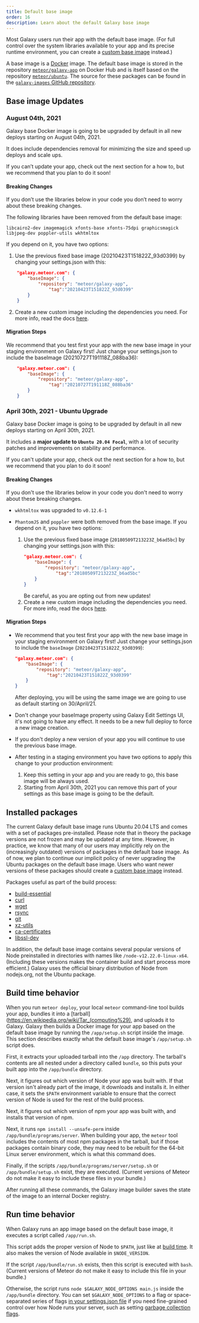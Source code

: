```yaml
---
title: Default base image
order: 16
description: Learn about the default Galaxy base image
---
```


Most Galaxy users run their app with the default base image.  (For full control over the system libraries available to your app and its precise runtime environment, you can create a [custom base image](/custom-base-images.html) instead.)

A base image is a [Docker](https://www.docker.com/) image.  The default base image is stored in the repository [`meteor/galaxy-app`](https://hub.docker.com/r/meteor/galaxy-app/) on Docker Hub and is itself based on the repository [`meteor/ubuntu`](https://hub.docker.com/r/meteor/ubuntu/).  The source for these packages can be found in the [`galaxy-images` GitHub repository](https://github.com/meteor/galaxy-images).

<h2 id="update">Base image Updates</h2>

<h3 id="v3.0">August 04th, 2021</h3>

Galaxy base Docker image is going to be upgraded by default in all new deploys starting on August 04th, 2021.

It does include dependencies removal for minimizing the size and speed up deploys and scale ups.

If you can’t update your app, check out the next section for a how to, but we recommend that you plan to do it soon!

#### Breaking Changes

If you don’t use the libraries below in your code you don’t need to worry about these breaking changes.

The following libraries have been removed from the default base image:

`libcairo2-dev imagemagick xfonts-base xfonts-75dpi graphicsmagick libjpeg-dev poppler-utils wkhtmltox`

If you depend on it, you have two options:

1. Use the previous fixed base image (20210423T151822Z_93d0399) by changing your settings.json with this:

```json
    "galaxy.meteor.com": {
        "baseImage": {
            "repository": "meteor/galaxy-app",
                "tag":"20210423T151822Z_93d0399"
        }
    }
```
2. Create a new custom image including the dependencies you need. For more info, read the docs [here](https://cloud-guide.meteor.com/custom-base-images.html).

#### Migration Steps
We recommend that you test first your app with the new base image in your staging environment on Galaxy first! Just change your settings.json to include the baseImage (20210727T191118Z_088ba36):

```json
    "galaxy.meteor.com": {
        "baseImage": {
            "repository": "meteor/galaxy-app",
                "tag":"20210727T191118Z_088ba36"
        }
    }
```



<h3 id="v2.0">April 30th, 2021 - Ubuntu Upgrade</h3>



Galaxy base Docker image is going to be upgraded by default in all new deploys starting on April 30th, 2021.

It includes a <b>major update to `Ubuntu 20.04 Focal`</b>, with a lot of security patches and improvements on stability and performance. 

If you can't update your app, check out the next section for a how to, but we recommend that you plan to do it soon!

#### Breaking Changes

If you don't use the libraries below in your code you don't need to worry about these breaking changes.

- `wkhtmltox` was upgraded to `v0.12.6-1`
  

- `PhantomJS` and `poppler` were both removed from the base image. If you depend on it, you have two options:
    1. Use the previous fixed base image (`20180509T213223Z_b6ad5bc`) by changing your settings.json with this:
        ```json
        "galaxy.meteor.com": {
            "baseImage": {
                "repository": "meteor/galaxy-app",
                    "tag":"20180509T213223Z_b6ad5bc"
            }
        }
        ```
        Be careful, as you are opting out from new updates!
    2. Create a new custom image including the dependencies you need. For more info, read the docs [here](./custom-base-images.html).

#### Migration Steps

- We recommend that you test first your app with the new base image in your staging environment on Galaxy first! Just change your settings.json to include the `baseImage` (`20210423T151822Z_93d0399`):
    ```json
    "galaxy.meteor.com": {
        "baseImage": {
            "repository": "meteor/galaxy-app",
                "tag":"20210423T151822Z_93d0399"
        }
    }
    ```
    After deploying, you will be using the same image we are going to use as default starting on 30/April/21.

- Don't change your baseImage property using Galaxy Edit Settings UI, it's not going to have any effect. It needs to be a new full deploy to force a new image creation.

- If you don't deploy a new version of your app you will continue to use the previous base image.

- After testing in a staging environment you have two options to apply this change to your production environment:
  1. Keep this setting in your app and you are ready to go, this base image will be always used.
  2. Starting from April 30th, 2021 you can remove this part of your settings as this base image is going to be the default.
    
<h2 id="packages">Installed packages</h2>

The current Galaxy default base image runs Ubuntu 20.04 LTS and comes with a set of packages pre-installed. Please note that in theory the package versions are not frozen and may be updated at any time. However, in practice, we know that many of our users may implicitly rely on the (increasingly outdated) versions of packages in the default base image. As of now, we plan to continue our implicit policy of never upgrading the Ubuntu packages on the default base image. Users who want newer versions of these packages should create a [custom base image](/custom-base-images.html) instead.

Packages useful as part of the build process:
- [build-essential](http://packages.ubuntu.com/trusty/build-essential)
- [curl](http://packages.ubuntu.com/trusty/amd64/curl)
- [wget](http://packages.ubuntu.com/trusty/wget)
- [rsync](http://packages.ubuntu.com/trusty/rsync)
- [git](http://packages.ubuntu.com/trusty/git)
- [xz-utils](http://packages.ubuntu.com/trusty/xz-utils)
- [ca-certificates](http://packages.ubuntu.com/trusty/ca-certificates)
- [libssl-dev](http://packages.ubuntu.com/trusty/libssl-dev)


In addition, the default base image contains several popular versions of Node preinstalled in directories with names like `/node-v12.22.0-linux-x64`. (Including these versions makes the container build and start process more efficient.)  Galaxy uses the official binary distribution of Node from nodejs.org, not the Ubuntu package.

<h2 id="build">Build time behavior</h2>

When you run `meteor deploy`, your local `meteor` command-line tool builds your app, bundles it into a [tarball](https://en.wikipedia.org/wiki/Tar_(computing%29), and uploads it to Galaxy.  Galaxy then builds a Docker image for your app based on the default base image by running the `/app/setup.sh` script inside the image.  This section describes exactly what the default base image's `/app/setup.sh` script does.

First, it extracts your uploaded tarball into the `/app` directory.  The tarball's contents are all nested under a directory called `bundle`, so this puts your built app into the `/app/bundle` directory.

Next, it figures out which version of Node your app was built with.  If that version isn't already part of the image, it downloads and installs it.  In either case, it sets the `$PATH` environment variable to ensure that the correct version of Node is used for the rest of the build process.

Next, it figures out which version of npm your app was built with, and installs that version of npm.

Next, it runs `npm install --unsafe-perm` inside `/app/bundle/programs/server`.  When building your app, the `meteor` tool includes the contents of most npm packages in the tarball, but if those packages contain binary code, they may need to be rebuilt for the 64-bit Linux server environment, which is what this command does.

Finally, if the scripts `/app/bundle/programs/server/setup.sh` or `/app/bundle/setup.sh` exist, they are executed. (Current versions of Meteor do not make it easy to include these files in your bundle.)

After running all these commands, the Galaxy image builder saves the state of the image to an internal Docker registry.

<h2 id="run">Run time behavior</h2>

When Galaxy runs an app image based on the default base image, it executes a script called `/app/run.sh`.

This script adds the proper version of Node to `$PATH`, just like at [build time](#build).  It also makes the version of Node available in `$NODE_VERSION`.

If the script `/app/bundle/run.sh` exists, then this script is executed with `bash`.  (Current versions of Meteor do not make it easy to include this file in your bundle.)

Otherwise, the script runs `node $GALAXY_NODE_OPTIONS main.js` inside the `/app/bundle` directory. You can set `$GALAXY_NODE_OPTIONS` to a flag or space-separated series of flags [in your settings.json file](/deploy-setup.html#env-variables) if you need fine-grained control over how Node runs your server, such as setting [garbage collection flags](/scaling.html#garbage-collection).
